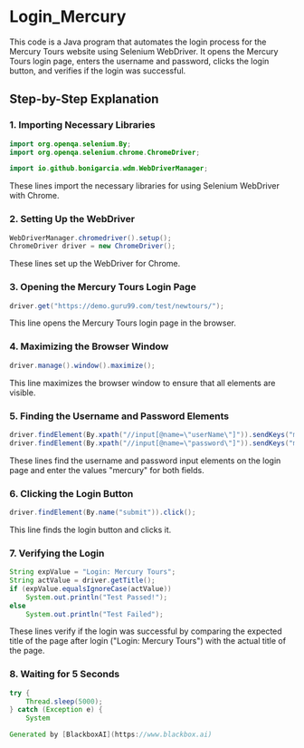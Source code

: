  # Login_Mercury

This code is a Java program that automates the login process for the Mercury Tours website using Selenium WebDriver. It opens the Mercury Tours login page, enters the username and password, clicks the login button, and verifies if the login was successful.

## Step-by-Step Explanation

### 1. Importing Necessary Libraries

```java
import org.openqa.selenium.By;
import org.openqa.selenium.chrome.ChromeDriver;

import io.github.bonigarcia.wdm.WebDriverManager;
```

These lines import the necessary libraries for using Selenium WebDriver with Chrome.

### 2. Setting Up the WebDriver

```java
WebDriverManager.chromedriver().setup();
ChromeDriver driver = new ChromeDriver();
```

These lines set up the WebDriver for Chrome.

### 3. Opening the Mercury Tours Login Page

```java
driver.get("https://demo.guru99.com/test/newtours/");
```

This line opens the Mercury Tours login page in the browser.

### 4. Maximizing the Browser Window

```java
driver.manage().window().maximize();
```

This line maximizes the browser window to ensure that all elements are visible.

### 5. Finding the Username and Password Elements

```java
driver.findElement(By.xpath("//input[@name=\"userName\"]")).sendKeys("mercury");
driver.findElement(By.xpath("//input[@name=\"password\"]")).sendKeys("mercury");
```

These lines find the username and password input elements on the login page and enter the values "mercury" for both fields.

### 6. Clicking the Login Button

```java
driver.findElement(By.name("submit")).click();
```

This line finds the login button and clicks it.

### 7. Verifying the Login

```java
String expValue = "Login: Mercury Tours";
String actValue = driver.getTitle();
if (expValue.equalsIgnoreCase(actValue))
    System.out.println("Test Passed!");
else
    System.out.println("Test Failed");
```

These lines verify if the login was successful by comparing the expected title of the page after login ("Login: Mercury Tours") with the actual title of the page.

### 8. Waiting for 5 Seconds

```java
try {
    Thread.sleep(5000);
} catch (Exception e) {
    System

Generated by [BlackboxAI](https://www.blackbox.ai)